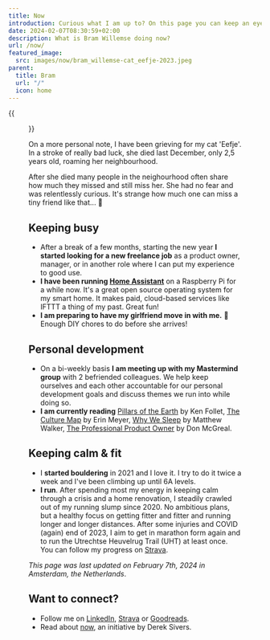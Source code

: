 ```yaml
---
title: Now
introduction: Curious what I am up to? On this page you can keep an eye on what is keeping me busy right now.
date: 2024-02-07T08:30:59+02:00
description: What is Bram Willemse doing now?
url: /now/
featured_image:
  src: images/now/bram_willemse-cat_eefje-2023.jpeg
parent:
  title: Bram
  url: "/"
  icon: home
---
```


{{<figure src="images/now/Bram_Willemse-Eefje-2023.jpeg" alt="A tortoise cat curled up in someone's arms, looking at them softly.">}}

<p>On a more personal note, I have been grieving for my cat 'Eefje'. In a stroke of really bad luck, she died last December, only 2,5 years old, roaming her neighbourhood.</p>

<p>After she died many people in the neighourhood often share how much they missed and still miss her. She had no fear and was relentlessly curious. It's strange how much one can miss a tiny friend like that... 🥲</p>

## Keeping busy

- After a break of a few months, starting the new year **I started looking for a new freelance job** as a product owner, manager, or in another role where I can put my experience to good use.
- **I have been running [Home Assistant](https://www.home-assistant.io/ "Read about Home Assistant")** on a Raspberry Pi for a while now. It's a great open source operating system for my smart home. It makes paid, cloud-based services like IFTTT a thing of my past. Great fun!
- **I am preparing to have my girlfriend move in with me.** 💜 Enough DIY chores to do before she arrives!

## Personal development

- On a bi-weekly basis **I am meeting up with my Mastermind group** with 2 befriended colleagues. We help keep ourselves and each other accountable for our personal development goals and discuss themes we run into while doing so.
- **I am currently reading** [Pillars of the Earth](https://www.goodreads.com/book/show/5043.The_Pillars_of_the_Earth "Read about Pillars of the Earth by Ken Follet on GoodReads") by Ken Follet, [The Culture Map](https://www.goodreads.com/book/show/22085568-the-culture-map "Read about The Culture Map by Erin Meyer on GoodReads") by Erin Meyer, [Why We Sleep](https://www.goodreads.com/book/show/34466963-why-we-sleep "Read about Why We Sleep by Matthew Walker on GoodReads") by Matthew Walker, [The Professional Product Owner](https://www.goodreads.com/book/show/35133269-the-professional-product-owner "Read about the Professional Product Owner by Don McGreal on GoodReads") by Don McGreal.

## Keeping calm &amp; fit

- I **started bouldering** in 2021 and I love it. I try to do it twice a week and I've been climbing up until 6A levels.
- **I run**. After spending most my energy in keeping calm through a crisis and a home renovation, I steadily crawled out of my running slump since 2020.  No ambitious plans, but a healthy focus on getting fitter and fitter and running longer and longer distances. After some injuries and COVID (again) end of 2023, I aim to get in marathon form again and to run the Utrechtse Heuvelrug Trail (UHT) at least once. You can follow my progress on [Strava](https://strava.com/athletes/bramwillemse "Follow my training progress on Strava").

*This page was last updated on <time datetime="2024-02-07T08:30:59+02:00
">February 7th, 2024</time> in Amsterdam, the Netherlands*.

## Want to connect?

- Follow me on [LinkedIn](https://linkedin.com/in/bramwillemse "Check out my profile and CV on LinkedIn"), [Strava](https://strava.com/athletes/bramwillemse "Follow my training progress on Strava") or [Goodreads](https://www.goodreads.com/bramwillemse "See what I read on my GoodReads profile").
- Read about <a href="https://nownownow.com/about">now</a>, an initiative by Derek Sivers.

